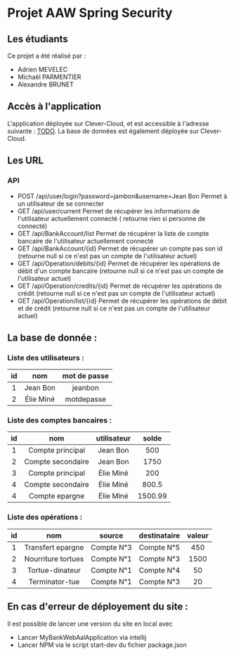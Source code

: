 
# Projet AAW Spring Security

## Les étudiants
Ce projet a été réalisé par :
- Adrien MEVELEC
- Michaël PARMENTIER
- Alexandre BRUNET 

## Accès à l'application 
L'application déployée sur Clever-Cloud, et est accessible à l'adresse suivante : [TODO](todo). La base de données est également déployée sur Clever-Cloud.

## Les URL
### API
- POST /api/user/login?password=jambon&username=Jean Bon
Permet à un utilisateur de se connecter
- GET /api/user/current
Permet de récupérer les informations de l'utilisateur actuellement connecté ( retourne rien si personne de connecté)
- GET /api/BankAccount/list
Permet de récupérer la liste de compte bancaire de l'utilisateur actuellement connecté
- GET /api/BankAccount/{id}
Permet de récupérer un compte pas son id (retourne null si ce n'est pas un compte de l'utilisateur actuel)
- GET /api/Operation/debits/{id}
Permet de récupérer les opérations de débit d'un compte bancaire (retourne null si ce n'est pas un compte de l'utilisateur actuel)
- GET /api/Operation/credits/{id}
Permet de récupérer les opérations de crédit (retourne null si ce n'est pas un compte de l'utilisateur actuel)
- GET /api/Operation/list/{id}
Permet de récupérer les opérations de débit et de crédit (retourne null si ce n'est pas un compte de l'utilisateur actuel)

## La base de donnée :
### Liste des utilisateurs : 
| **id** |  **nom**  | **mot de passe** |
|:------:|:---------:|:----------------:|
| 1      | Jean Bon  | jeanbon          |
| 2      | Élie Miné | motdepasse       |

### Liste des comptes bancaires :
| **id** |  **nom**            | **utilisateur** | **solde**    | 
|:-------:|:------------------:|:---------------:|:------------:|
| 1       | Compte principal   | Jean Bon        | 500          |
| 2       | Compte secondaire  | Jean Bon        | 1750         |
| 3       | Compte principal   | Élie Miné       | 200          |
| 4       | Compte secondaire  | Élie Miné       | 800.5        |
| 4       | Compte epargne     | Élie Miné       | 1500.99      |
### Liste des opérations : 
| **id** |  **nom**              | **source** | **destinataire** | **valeur** |
|:-------:|:--------------------:|:----------:|:----------------:|:----------:|
| 1       | Transfert epargne    | Compte N°3 | Compte N°5       | 450        |
| 2       | Nourriture tortues   | Compte N°1 | Compte N°3       | 1500       |
| 3       | Tortue-dinateur      | Compte N°1 | Compte N°4       | 50         |
| 4       | Terminator-tue       | Compte N°1 | Compte N°3       | 20         |

## En cas d'erreur de déployement du site : 
Il est possible de lancer une version du site en local avec 
* Lancer MyBankWebAalApplication via intellij
* Lancer NPM via le script start-dev du fichier package.json